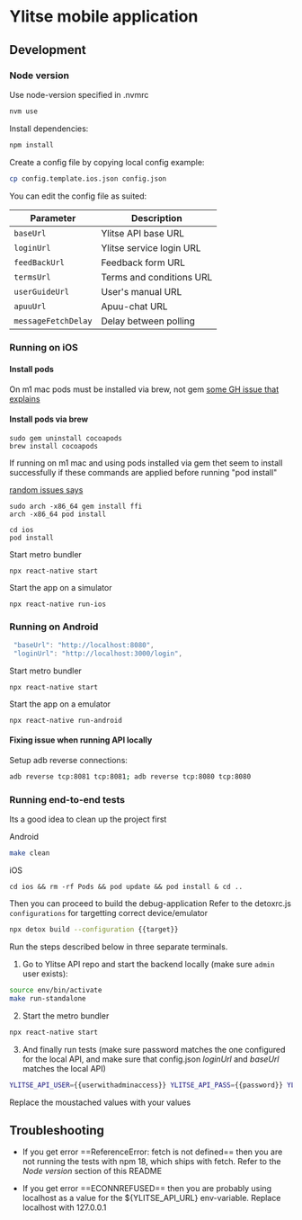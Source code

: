 # Ylitse mobile application

## Development

### Node version
Use node-version specified in .nvmrc

```sh
nvm use
```

Install dependencies:

```sh
npm install
```

Create a config file by copying local config example:

```sh
cp config.template.ios.json config.json
```

You can edit the config file as suited:

| Parameter          | Description              |
| --------------     | ------------------------ |
| `baseUrl`          | Ylitse API base URL      |
| `loginUrl`         | Ylitse service login URL |
| `feedBackUrl`      | Feedback form URL        |
| `termsUrl`         | Terms and conditions URL |
| `userGuideUrl`     | User's manual URL        |
| `apuuUrl`          | Apuu-chat URL            |
| `messageFetchDelay`| Delay between polling    |


### Running on iOS

#### Install pods
On m1 mac pods must be installed via brew, not gem
[some GH issue that explains](https://github.com/CocoaPods/CocoaPods/issues/9907)

#### Install pods via brew
```
sudo gem uninstall cocoapods
brew install cocoapods
```

If running on m1 mac and using pods installed via gem thet seem to install successfully if these commands are applied before running "pod install"

[random issues says](
https://github.com/CocoaPods/CocoaPods/issues/10518#issuecomment-798912624)
```
sudo arch -x86_64 gem install ffi
arch -x86_64 pod install
```

```
cd ios
pod install
```

Start metro bundler
```
npx react-native start
```

Start the app on a simulator
```
npx react-native run-ios
```

### Running on Android

```js
 "baseUrl": "http://localhost:8080",
 "loginUrl": "http://localhost:3000/login",
```

Start metro bundler
```
npx react-native start
```

Start the app on a emulator
```
npx react-native run-android
```

#### Fixing issue when running API locally
Setup adb reverse connections:
```sh
adb reverse tcp:8081 tcp:8081; adb reverse tcp:8080 tcp:8080
```



### Running end-to-end tests

Its a good idea to clean up the project first

Android
```sh
make clean
```

iOS
```
cd ios && rm -rf Pods && pod update && pod install & cd .. 
```

Then you can proceed to build the debug-application
Refer to the detoxrc.js `configurations` for targetting correct device/emulator


```sh
npx detox build --configuration {{target}}
```


Run the steps described below in three separate terminals.

1. Go to Ylitse API repo and start the backend locally (make sure `admin`
   user exists):

```sh
source env/bin/activate
make run-standalone
```

2. Start the metro bundler 

```sh
npx react-native start
```

3. And finally run tests (make sure password matches the one configured for
   the local API, and make sure that config.json _loginUrl_ and _baseUrl_  matches the local API)


```sh
YLITSE_API_USER={{userwithadminaccess}} YLITSE_API_PASS={{password}} YLITSE_API_URL="http://127.0.0.1:8080" npx detox test --configuration {{target}}
```

Replace the moustached values with your values

## Troubleshooting

- If you get error ==ReferenceError: fetch is not defined== then you are not running the tests with npm 18, which ships with fetch. Refer to the _Node version_ section of this README

- If you get error ==ECONNREFUSED== then you are probably using localhost as a value for the ${YLITSE_API_URL} env-variable. Replace localhost with 127.0.0.1
